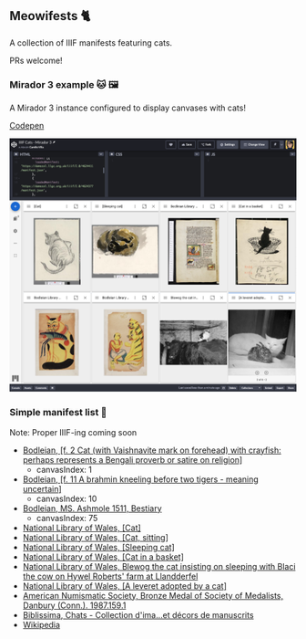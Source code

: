 ## Meowifests 🐈
A collection of IIIF manifests featuring cats.

PRs welcome!

### Mirador 3 example 🐱 🖼
A Mirador 3 instance configured to display canvases with cats!

[Codepen](https://codepen.io/cazilla11/pen/LvKQXa)

![Codepen displaying cats and source code](codepen-screenshot.png)

### Simple manifest list 📝
Note: Proper IIIF-ing coming soon
- [Bodleian, [f. 2 Cat (with Vaishnavite mark on forehead) with crayfish: perhaps represents a Bengali proverb or satire on religion]
](https://iiif.bodleian.ox.ac.uk/iiif/manifest/e32a277e-91e2-4a6d-8ba6-cc4bad230410.json)
  - canvasIndex: 1
- [Bodleian, [f. 11 A brahmin kneeling before two tigers - meaning uncertain]](https://iiif.bodleian.ox.ac.uk/iiif/manifest/e32a277e-91e2-4a6d-8ba6-cc4bad230410.json)
  - canvasIndex: 10
- [Bodleian, MS. Ashmole 1511, Bestiary](https://iiif.bodleian.ox.ac.uk/iiif/manifest/faeff7fb-f8a7-44b5-95ed-cff9a9ffd198.json)
  - canvasIndex: 75
- [National Library of Wales, [Cat]](https://damsssl.llgc.org.uk/iiif/2.0/4624411/manifest.json)
- [National Library of Wales, [Cat, sitting]](https://dams.llgc.org.uk/iiif/2.0/4624381/manifest.json)
- [National Library of Wales, [Sleeping cat]](https://damsssl.llgc.org.uk/iiif/2.0/4624377/manifest.json)
- [National Library of Wales, [Cat in a basket]](https://damsssl.llgc.org.uk/iiif/2.0/4887640/manifest.json)
- [National Library of Wales, Blewog the cat insisting on sleeping with Blaci the cow on Hywel Roberts' farm at Llandderfel](https://damsssl.llgc.org.uk/iiif/2.0/1556378/manifest.json)
- [National Library of Wales, [A leveret adopted by a cat]](https://damsssl.llgc.org.uk/iiif/2.0/1487439/manifest.json)
- [American Numismatic Society, Bronze Medal of Society of Medalists, Danbury (Conn.). 1987.159.1](http://numismatics.org/search/manifest/1987.159.1)
- [Biblissima, Chats - Collection d'ima…et décors de manuscrits](http://beta.biblissima.fr/iiif/manifest/ark:/43093/desc46da9b4e1ce16723d7fd94e8f36b0a6fbb250223)
- [Wikipedia](https://wikipedia-to-iiif.ch.digtest.co.uk/iiif/Cat)
